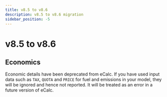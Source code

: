 ```yaml
---
title: v8.5 to v8.6
description: v8.5 to v8.6 migration
sidebar_position: -5
---
```


# v8.5 to v8.6

## Economics

Economic details have been deprecated from eCalc. 
If you have used input data such as `TAX`, `QUOTA` and `PRICE` for fuel and emissions in your model, 
they will be ignored and hence not reported. It will be treated as an error in a future version of eCalc.



